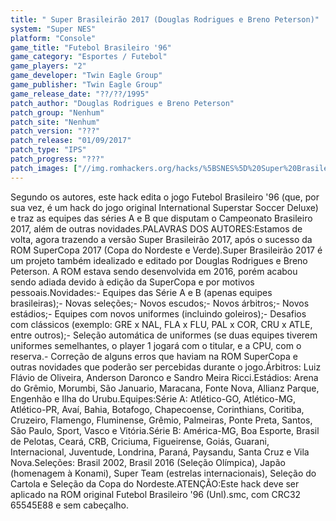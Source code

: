 ```yaml
---
title: " Super Brasileirão 2017 (Douglas Rodrigues e Breno Peterson)"
system: "Super NES"
platform: "Console"
game_title: "Futebol Brasileiro '96"
game_category: "Esportes / Futebol"
game_players: "2"
game_developer: "Twin Eagle Group"
game_publisher: "Twin Eagle Group"
game_release_date: "??/??/1995"
patch_author: "Douglas Rodrigues e Breno Peterson"
patch_group: "Nenhum"
patch_site: "Nenhum"
patch_version: "???"
patch_release: "01/09/2017"
patch_type: "IPS"
patch_progress: "???"
patch_images: ["//img.romhackers.org/hacks/%5BSNES%5D%20Super%20Brasileir%C3%A3o%202017%20-%20Douglas%20Rodrigues%20e%20Breno%20Peterson%20-%201.png","//img.romhackers.org/hacks/%5BSNES%5D%20Super%20Brasileir%C3%A3o%202017%20-%20Douglas%20Rodrigues%20e%20Breno%20Peterson%20-%202.png","//img.romhackers.org/hacks/%5BSNES%5D%20Super%20Brasileir%C3%A3o%202017%20-%20Douglas%20Rodrigues%20e%20Breno%20Peterson%20-%203.png"]
---
```

Segundo os autores, este hack edita o jogo Futebol Brasileiro '96 (que, por sua vez, é um hack do jogo original International Superstar Soccer Deluxe) e traz as equipes das séries A e B que disputam o Campeonato Brasileiro 2017, além de outras novidades.PALAVRAS DOS AUTORES:Estamos de volta, agora trazendo a versão Super Brasileirão 2017, após o sucesso da ROM SuperCopa 2017 (Copa do Nordeste e Verde).Super Brasileirão 2017 é um projeto também idealizado e editado por Douglas Rodrigues e Breno Peterson. A ROM estava sendo desenvolvida em 2016, porém acabou sendo adiada devido à edição da SuperCopa e por motivos pessoais.Novidades:- Equipes das Série A e B (apenas equipes brasileiras);- Novas seleções;- Novos escudos;- Novos árbitros;- Novos estádios;- Equipes com novos uniformes (incluindo goleiros);- Desafios com clássicos (exemplo: GRE x NAL, FLA x FLU, PAL x COR, CRU x ATLE, entre outros);- Seleção automática de uniformes (se duas equipes tiverem uniformes semelhantes, o player 1 jogará com o titular, e a CPU, com o reserva.- Correção de alguns erros que haviam na ROM SuperCopa e outras novidades que poderão ser percebidas durante o jogo.Árbitros: Luiz Flávio de Oliveira, Anderson Daronco e Sandro Meira Ricci.Estádios: Arena do Grêmio, Morumbi, São Januario, Maracana, Fonte Nova, Allianz Parque, Engenhão e Ilha do Urubu.Equipes:Série A: Atlético-GO, Atlético-MG, Atlético-PR, Avaí, Bahia, Botafogo, Chapecoense, Corinthians, Coritiba, Cruzeiro, Flamengo, Fluminense, Grêmio, Palmeiras, Ponte Preta, Santos, São Paulo, Sport, Vasco e Vitória.Série B: América-MG, Boa Esporte, Brasil de Pelotas, Ceará, CRB, Criciuma, Figueirense, Goiás, Guarani, Internacional, Juventude, Londrina, Paraná, Paysandu, Santa Cruz e Vila Nova.Seleções: Brasil 2002, Brasil 2016 (Seleção Olímpica), Japão (homenagem à Konami), Super Team (estrelas internacionais), Seleção do Cartola e Seleção da Copa do Nordeste.ATENÇÃO:Este hack deve ser aplicado na ROM original Futebol Brasileiro '96 (Unl).smc, com CRC32 65545E88 e sem cabeçalho.
